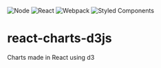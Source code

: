 ![Node](https://img.shields.io/badge/node-v13.9.0-brightgreen)
![React](https://img.shields.io/badge/react-v16.12.0-blue)
![Webpack](https://img.shields.io/badge/webpack-v4.41.6-green)
![Styled Components](https://img.shields.io/badge/styled--components-v4.4.1-orange)

# react-charts-d3js
Charts made in React using d3
